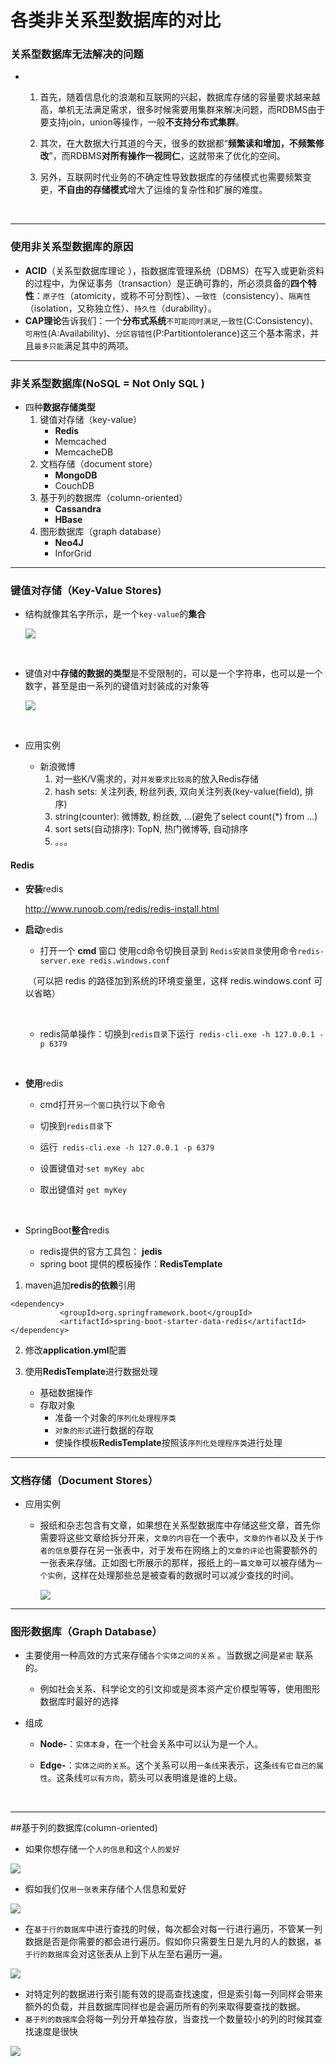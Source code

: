 # 各类非关系型数据库的对比



### 关系型数据库无法解决的问题

* 1. 首先，随着信息化的浪潮和互联网的兴起，数据库存储的容量要求越来越高，单机无法满足需求，很多时候需要用集群来解决问题，而RDBMS由于要支持join，union等操作，一般**不支持分布式集群**。

  2. 其次，在大数据大行其道的今天，很多的数据都“**频繁读和增加，不频繁修改**”，而RDBMS**对所有操作一视同仁**，这就带来了优化的空间。

  3. 另外，互联网时代业务的不确定性导致数据库的存储模式也需要频繁变更，**不自由的存储模式**增大了运维的复杂性和扩展的难度。

     ​

***



### 使用非关系型数据库的原因

* **ACID**（关系型数据库理论 ），指数据库管理系统（DBMS）在写入或更新资料的过程中，为保证事务（transaction）是正确可靠的，所必须具备的**四个特性**：`原子性`（atomicity，或称不可分割性）、`一致性`（consistency）、`隔离性`（isolation，又称独立性）、`持久性`（durability）。
* **CAP理论**告诉我们：一个**分布式系统**`不可能同时满足`,`一致性`(C:Consistency)、`可用性`(A:Availability)、`分区容错性`(P:Partitiontolerance)这三个基本需求，并且`最多只能`满足其中的两项。

***



### 非关系型数据库(NoSQL = Not Only SQL )

* 四种**数据存储类型**
  1. 键值对存储（key-value）
     * **Redis**    
     * Memcached
     * MemcacheDB
  2. 文档存储（document store）
     * **MongoDB** 
     * CouchDB
  3. 基于列的数据库（column-oriented）
     * **Cassandra** 
     * **HBase** 
  4. 图形数据库（graph database）
     * **Neo4J** 
     * InforGrid


***



### 键值对存储（Key-Value Stores)



* 结构就像其名字所示，是一个`key-value`的**集合**

  <img src="http://www.onmpw.com/uploads/allimg/160307/1-16030G50Q4156.png" width="px" />

  ​


* 键值对中**存储的数据的类型**是不受限制的，可以是一个字符串，也可以是一个数字，甚至是由一系列的键值对封装成的对象等

  <img src="http://www.onmpw.com/uploads/allimg/160307/1-16030G50T43T.jpg" width="px" />

  ​

* 应用实例

  * 新浪微博
    1. 对一些K/V需求的，对`并发要求比较高`的放入Redis存储
    2. hash sets: 关注列表, 粉丝列表, 双向关注列表(key-value(field), 排序)
    3. string(counter): 微博数, 粉丝数, ...(避免了select count(*) from ...)
    4. sort sets(自动排序): TopN, 热门微博等, 自动排序
    5. 。。。


#### Redis

* **安装**redis

  <http://www.runoob.com/redis/redis-install.html> 

* **启动**redis

  * 打开一个 **cmd** 窗口 使用cd命令切换目录到 `Redis安装目录`使用命令`redis-server.exe redis.windows.conf` 

  ​        （可以把 redis 的路径加到系统的环境变量里，这样 redis.windows.conf 可以省略）

  ​

  - redis简单操作：切换到`redis目录`下运行` redis-cli.exe -h 127.0.0.1 -p 6379`

    ​

* **使用**redis

  * cmd打开`另一个窗口`执行以下命令

  * 切换到`redis目录`下

  * 运行` redis-cli.exe -h 127.0.0.1 -p 6379`

  * 设置键值对·`set myKey abc`

  * 取出键值对 ``get myKey``

    ​

* SpringBoot**整合**redis

  * redis提供的官方工具包：  **jedis**
  * spring boot 提供的模板操作：**RedisTemplate**

1. maven追加**redis的依赖**引用

 ```
<dependency>
			<groupId>org.springframework.boot</groupId>
			<artifactId>spring-boot-starter-data-redis</artifactId>
</dependency>
 ```

2. 修改**application.yml**配置



3. 使用**RedisTemplate**进行数据处理
   * 基础数据操作
   * 存取对象
     * 准备一个对象的`序列化处理程序类`
     * `对象的形式`进行数据的存取
     * 使操作模板**RedisTemplate**按照该`序列化处理程序类`进行处理

***



### 文档存储（Document Stores）



* 应用实例

  * 报纸和杂志包含有文章，如果想在关系型数据库中存储这些文章，首先你需要将这些文章给拆分开来，`文章的内容`在一个表中，`文章的作者`以及关于`作者的信息`要存在另一张表中，对于发布在网络上的`文章的评论`也需要额外的一张表来存储。正如图七所展示的那样，报纸上的`一篇文章`可以被存储为`一个实例`，这样在处理那些总是被查看的数据时可以减少查找的时间。

    <img src="http://www.onmpw.com/uploads/allimg/160307/1-16030G50951434.png" width="px" /> 

***



### 图形数据库（Graph Database） 

* 主要使用一种高效的方式来存储`各个实体之间的关系` 。当数据之间是`紧密` 联系的。

  * 例如社会关系、科学论文的引文抑或是资本资产定价模型等等，使用图形数据库时最好的选择

* 组成

  * **Node-**：`实体本身`，在一个社会关系中可以认为是一个人。

  * **Edge-**：`实体之间的关系`。这个关系可以用`一条线`来表示，这条`线有它自己的属性`。这条线`可以有方向`，箭头可以表明谁是谁的上级。

    ​

***



##基于列的数据库(column-oriented)

* 如果你想存储一个`人的信息`和这`个人的爱好` 

<img src="http://www.onmpw.com/uploads/allimg/160307/1-16030G50159461.png" width="px" />

* 假如我们仅`用一张表`来存储个人信息和爱好

<img src="http://www.onmpw.com/uploads/allimg/160307/1-16030G50335H6.png" width="px" />

* 在`基于行的数据库`中进行查找的时候，每次都会对每一行进行遍历，不管某一列数据是否是你需要的都会进行遍历。假如你只需要生日是九月的人的数据，`基于行的数据库`会对这张表从上到下从左至右遍历一遍。

<img src="http://www.onmpw.com/uploads/allimg/160307/1-16030G5050Q55.png" width="px" />

* 对特定列的数据进行索引能有效的提高查找速度，但是索引每一列同样会带来额外的负载，并且数据库同样也是会遍历所有的列来取得要查找的数据。
* `基于列的数据库`会将每一列分开单独存放，当查找一个数量较小的列的时候其查找速度是很快

<img src="http://www.onmpw.com/uploads/allimg/160307/1-16030G50614146.png" width="px" />

